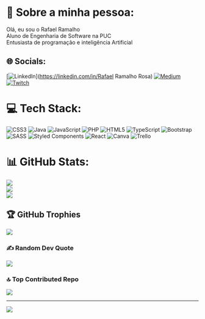 # 💫 Sobre a minha pessoa:
Olá, eu sou o Rafael Ramalho<br>Aluno de Engenharia de Software na PUC<br>Entusiasta de programação e inteligência Artificial


## 🌐 Socials:
[![LinkedIn](https://img.shields.io/badge/LinkedIn-%230077B5.svg?logo=linkedin&logoColor=white)](https://linkedin.com/in/Rafael Ramalho Rosa) [![Medium](https://img.shields.io/badge/Medium-12100E?logo=medium&logoColor=white)](https://medium.com/@raffael.ramalho) [![Twitch](https://img.shields.io/badge/Twitch-%239146FF.svg?logo=Twitch&logoColor=white)](https://twitch.tv/okaszz) 

# 💻 Tech Stack:
![CSS3](https://img.shields.io/badge/css3-%231572B6.svg?style=for-the-badge&logo=css3&logoColor=white) ![Java](https://img.shields.io/badge/java-%23ED8B00.svg?style=for-the-badge&logo=java&logoColor=white) ![JavaScript](https://img.shields.io/badge/javascript-%23323330.svg?style=for-the-badge&logo=javascript&logoColor=%23F7DF1E) ![PHP](https://img.shields.io/badge/php-%23777BB4.svg?style=for-the-badge&logo=php&logoColor=white) ![HTML5](https://img.shields.io/badge/html5-%23E34F26.svg?style=for-the-badge&logo=html5&logoColor=white) ![TypeScript](https://img.shields.io/badge/typescript-%23007ACC.svg?style=for-the-badge&logo=typescript&logoColor=white) ![Bootstrap](https://img.shields.io/badge/bootstrap-%23563D7C.svg?style=for-the-badge&logo=bootstrap&logoColor=white) ![SASS](https://img.shields.io/badge/SASS-hotpink.svg?style=for-the-badge&logo=SASS&logoColor=white) ![Styled Components](https://img.shields.io/badge/styled--components-DB7093?style=for-the-badge&logo=styled-components&logoColor=white) ![React](https://img.shields.io/badge/react-%2320232a.svg?style=for-the-badge&logo=react&logoColor=%2361DAFB) ![Canva](https://img.shields.io/badge/Canva-%2300C4CC.svg?style=for-the-badge&logo=Canva&logoColor=white) ![Trello](https://img.shields.io/badge/Trello-%23026AA7.svg?style=for-the-badge&logo=Trello&logoColor=white)
# 📊 GitHub Stats:
![](https://github-readme-stats.vercel.app/api?username=raffaelramalho&theme=solarized-dark&hide_border=false&include_all_commits=true&count_private=false)<br/>
![](https://github-readme-streak-stats.herokuapp.com/?user=raffaelramalho&theme=solarized-dark&hide_border=false)<br/>
![](https://github-readme-stats.vercel.app/api/top-langs/?username=raffaelramalho&theme=solarized-dark&hide_border=false&include_all_commits=true&count_private=false&layout=compact)

## 🏆 GitHub Trophies
![](https://github-profile-trophy.vercel.app/?username=raffaelramalho&theme=radical&no-frame=false&no-bg=false&margin-w=4)

### ✍️ Random Dev Quote
![](https://quotes-github-readme.vercel.app/api?type=horizontal&theme=radical)

### 🔝 Top Contributed Repo
![](https://github-contributor-stats.vercel.app/api?username=raffaelramalho&limit=5&theme=dark&combine_all_yearly_contributions=true)

---
[![](https://visitcount.itsvg.in/api?id=raffaelramalho&icon=1&color=7)](https://visitcount.itsvg.in)

<!-- Proudly created with GPRM ( https://gprm.itsvg.in ) -->
